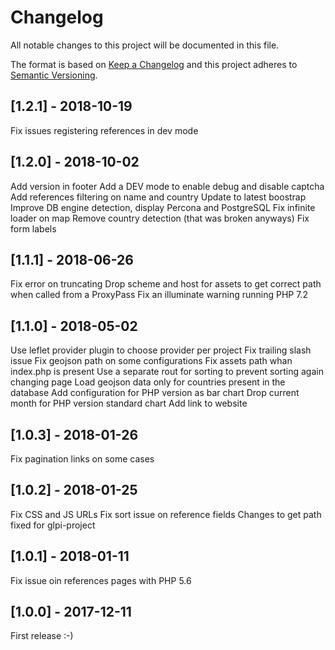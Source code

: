 # Changelog

All notable changes to this project will be documented in this file.

The format is based on [Keep a Changelog](http://keepachangelog.com/en/1.0.0/)
and this project adheres to [Semantic Versioning](http://semver.org/spec/v2.0.0.html).

## [1.2.1] - 2018-10-19

Fix issues registering references in dev mode

## [1.2.0] - 2018-10-02

Add version in footer
Add a DEV mode to enable debug and disable captcha
Add references filtering on name and country
Update to latest boostrap
Improve DB engine detection, display Percona and PostgreSQL
Fix infinite loader on map
Remove country detection (that was broken anyways)
Fix form labels

## [1.1.1] - 2018-06-26

Fix error on truncating
Drop scheme and host for assets to get correct path when called from a ProxyPass
Fix an illuminate warning running PHP 7.2

## [1.1.0] - 2018-05-02

Use leflet provider plugin to choose provider per project
Fix trailing slash issue
Fix geojson path on some configurations
Fix assets path whan index.php is present
Use a separate rout for sorting to prevent sorting again changing page
Load geojson data only for countries present in the database
Add configuration for PHP version as bar chart
Drop current month for PHP version standard chart
Add link to website

## [1.0.3] - 2018-01-26

Fix pagination links on some cases

## [1.0.2] - 2018-01-25

Fix CSS and JS URLs
Fix sort issue on reference fields
Changes to get path fixed for glpi-project

## [1.0.1] - 2018-01-11

Fix issue oin references pages with PHP 5.6

## [1.0.0] - 2017-12-11

First release :-)
